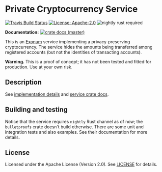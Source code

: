 # Private Cryptocurrency Service

[![Travis Build Status](https://img.shields.io/travis/com/exonum/private-currency/master.svg?label=Linux%20Build)](https://travis-ci.com/exonum/private-currency) 
[![License: Apache-2.0](https://img.shields.io/github/license/exonum/private-currency.svg)](https://github.com/exonum/private-currency/blob/master/LICENSE) 
![nightly rust required](https://img.shields.io/badge/rust-nightly--2018--11--13+-orange.svg)

**Documentation:** [![crate docs (master)](https://img.shields.io/badge/master-yellow.svg?label=docs)][crate-doc]

This is an [Exonum] service implementing a privacy-preserving cryptocurrency. The service hides the amounts being
transferred among registered accounts (but not the identities of transacting accounts).

**Warning.** This is a proof of concept; it has not been tested and fitted for production. Use at your own risk.

## Description

See [implementation details](docs/implementation.md) and [service crate docs][crate-doc].

## Building and testing

Notice that the service requires `nightly` Rust channel as of now; the `bulletproofs` crate doesn't build otherwise.
There are some unit and integration tests and also examples. See their documentation for more details.

## License

Licensed under the Apache License (Version 2.0). See [LICENSE](LICENSE) for details.

[Exonum]: https://exonum.com/
[bulletproofs-rs]: https://doc.dalek.rs/bulletproofs/
[bulletproofs]: https://eprint.iacr.org/2017/1066.pdf
[pedersen]: https://en.wikipedia.org/wiki/Commitment_scheme
[demo]: https://github.com/exonum/exonum/tree/master/examples
[crate-doc]: https://exonum.github.io/private-currency/private_currency